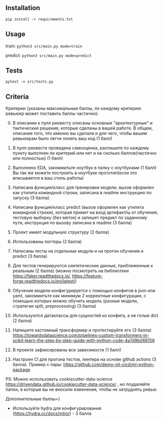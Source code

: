 ## Installation

`pip install -r requirements.txt`

## Usage

train: `python3 src/main.py mode=train`

predict: `python3 src/main.py mode=predict`

## Tests

`pytest -v src/tests.py`

## Criteria

Критерии (указаны максимальные баллы, по каждому критерию ревьюер может поставить баллы частично):

0. В описании к пулл реквесту описаны основные "архитектурные" и тактические решения, которые сделаны в вашей работе. В общем, описание того, что именно вы сделали и для чего, чтобы вашим ревьюерам было легче понять ваш код (1 балл)

0. В пулл-реквесте проведена самооценка, распишите по каждому пункту выполнен ли критерий или нет и на сколько баллов(частично или полностью) (1 балл)

0. Выполнено EDA, закоммитьте ноутбук в папку с ноутбуками (1 балл) Вы так же можете построить в ноутбуке прототип(если это вписывается в ваш стиль работы)

0. Написана функция/класс для тренировки модели, вызов оформлен как утилита командной строки, записана в readme инструкцию по запуску (3 балла)

0. Написана функция/класс predict (вызов оформлен как утилита командной строки), которая примет на вход артефакт/ы от обучения, тестовую выборку (без меток) и запишет предикт по заданному пути, инструкция по вызову записана в readme (3 балла)

0. Проект имеет модульную структуру (2 балла)

0. Использованы логгеры (2 балла)

0. Написаны тесты на отдельные модули и на прогон обучения и predict (3 балла)

0. Для тестов генерируются синтетические данные, приближенные к реальным (2 балла) (можно посмотреть на библиотеки https://faker.readthedocs.io/, https://feature-forge.readthedocs.io/en/latest/)

0. Обучение модели конфигурируется с помощью конфигов в json или yaml, закоммитьте как минимум 2 корректные конфигурации, с помощью которых можно обучить модель (разные модели, стратегии split, preprocessing) (3 балла)

0. Используются датаклассы для сущностей из конфига, а не голые dict (2 балла)

0. Напишите кастомный трансформер и протестируйте его (3 балла) https://towardsdatascience.com/pipelines-custom-transformers-in-scikit-learn-the-step-by-step-guide-with-python-code-4a7d9b068156

0. В проекте зафиксированы все зависимости (1 балл)

0. Настроен CI для прогона тестов, линтера на основе github actions (3 балла). Пример с пары: https://github.com/demo-ml-cicd/ml-python-package

PS: Можно использовать cookiecutter-data-science https://drivendata.github.io/cookiecutter-data-science/ , но поудаляйте папки, в которые вы не вносили изменения, чтобы не затруднять ревью

Дополнительные баллы=)

* Используйте hydra для конфигурирования (https://hydra.cc/docs/intro/) - 3 балла